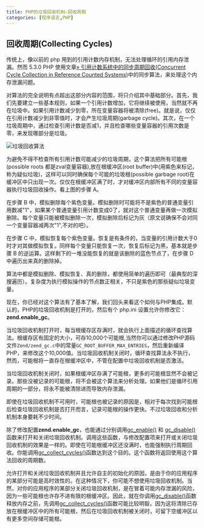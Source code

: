 ```yaml
---
title: PHP的垃圾回收机制-回收周期
categories: [程序语言,PHP]
---
```


## 回收周期(Collecting Cycles)

传统上，像以前的 php 用到的引用计数内存机制，无法处理循环的引用内存泄漏。然而 5.3.0 PHP 使用文章[» 引用计数系统中的同步周期回收(Concurrent Cycle Collection in Reference Counted Systems)](http://researcher.watson.ibm.com/researcher/files/us-bacon/Bacon01Concurrent.pdf)中的同步算法，来处理这个内存泄漏问题。

对算法的完全说明有点超出这部分内容的范围，将只介绍其中基础部分。首先，我们先要建立一些基本规则，如果一个引用计数增加，它将继续被使用，当然就不再在垃圾中。如果引用计数减少到零，所在变量容器将被清除(free)。就是说，仅仅在引用计数减少到非零值时，才会产生垃圾周期(garbage cycle)。其次，在一个垃圾周期中，通过检查引用计数是否减1，并且检查哪些变量容器的引用次数是零，来发现哪部分是垃圾。



![垃圾回收算法](https://www.php.net/manual/zh/images/12f37b1c6963c1c5c18f30495416a197-gc-algorithm.png)

为避免不得不检查所有引用计数可能减少的垃圾周期，这个算法把所有可能根(possible roots 都是zval变量容器),放在根缓冲区(root buffer)中(用紫色来标记，称为疑似垃圾)，这样可以同时确保每个可能的垃圾根(possible garbage root)在缓冲区中只出现一次。仅仅在根缓冲区满了时，才对缓冲区内部所有不同的变量容器执行垃圾回收操作。看上图的步骤 A。

在步骤 B 中，模拟删除每个紫色变量。模拟删除时可能将不是紫色的普通变量引用数减"1"，如果某个普通变量引用计数变成0了，就对这个普通变量再做一次模拟删除。每个变量只能被模拟删除一次，模拟删除后标记为灰（原文说确保不会对同一个变量容器减两次"1",不对的吧）。

在步骤 C 中，模拟恢复每个紫色变量。恢复是有条件的，当变量的引用计数大于0时才对其做模拟恢复。同样每个变量只能恢复一次，恢复后标记为黑，基本就是步骤 B 的逆运算。这样剩下的一堆没能恢复的就是该删除的蓝色节点了，在步骤 D 中遍历出来真的删除掉。

算法中都是模拟删除、模拟恢复、真的删除，都使用简单的遍历即可（最典型的深搜遍历）。复杂度为执行模拟操作的节点数正相关，不只是紫色的那些疑似垃圾变量。

现在，你已经对这个算法有了基本了解，我们回头来看这个如何与PHP集成。默认的，PHP的垃圾回收机制是打开的，然后有个 php.ini 设置允许你修改它：**zend.enable_gc**。

当垃圾回收机制打开时，每当根缓存区存满时，就会执行上面描述的循环查找算法。根缓存区有固定的大小，可存10,000个可能根,当然你可以通过修改PHP源码文件`Zend/zend_gc.c`中的常量`GC_ROOT_BUFFER_MAX_ENTRIES`，然后重新编译PHP，来修改这个10,000值。当垃圾回收机制关闭时，循环查找算法永不执行，然而，可能根将一直存在根缓冲区中，不管在配置中垃圾回收机制是否激活。

当垃圾回收机制关闭时，如果根缓冲区存满了可能根，更多的可能根显然不会被记录。那些没被记录的可能根，将不会被这个算法来分析处理。如果他们是循环引用周期的一部分，将永不能被清除进而导致内存泄漏。

即使在垃圾回收机制不可用时，可能根也被记录的原因是，相对于每次找到可能根后检查垃圾回收机制是否打开而言，记录可能根的操作更快。不过垃圾回收和分析机制本身要耗不少时间。

除了修改配置**zend.enable_gc**，也能通过分别调用[gc_enable()](https://www.php.net/manual/zh/function.gc-enable.php) 和 [gc_disable()](https://www.php.net/manual/zh/function.gc-disable.php)函数来打开和关闭垃圾回收机制。调用这些函数，与修改配置项来打开或关闭垃圾回收机制的效果是一样的。即使在可能根缓冲区还没满时，也能强制执行周期回收。你能调用[gc_collect_cycles()](https://www.php.net/manual/zh/function.gc-collect-cycles.php)函数达到这个目的。这个函数将返回使用这个算法回收的周期数。

允许打开和关闭垃圾回收机制并且允许自主的初始化的原因，是由于你的应用程序的某部分可能是高时效性的。在这种情况下，你可能不想使用垃圾回收机制。当然，对你的应用程序的某部分关闭垃圾回收机制，是在冒着可能内存泄漏的风险，因为一些可能根也许存不进有限的根缓冲区。因此，就在你调用[gc_disable()](https://www.php.net/manual/zh/function.gc-disable.php)函数释放内存之前，先调用[gc_collect_cycles()](https://www.php.net/manual/zh/function.gc-collect-cycles.php)函数可能比较明智。因为这将清除已存放在根缓冲区中的所有可能根，然后在垃圾回收机制被关闭时，可留下空缓冲区以有更多空间存储可能根。

